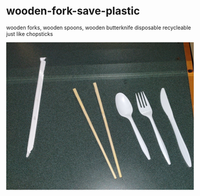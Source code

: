 # wooden-fork-save-plastic
wooden forks, wooden spoons, wooden butterknife disposable recycleable just like chopsticks

![s1](https://raw.githubusercontent.com/c4pt000/wooden-fork-save-plastic/main/IMG_20210913_232050843~2.jpg)
